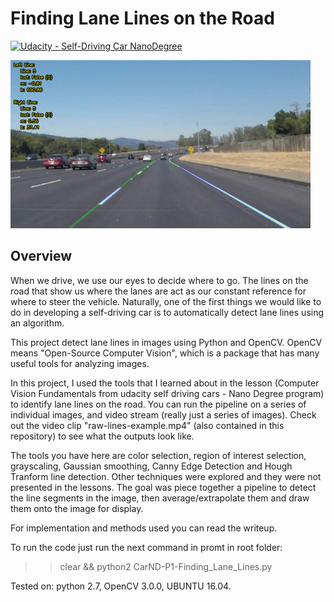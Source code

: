 # **Finding Lane Lines on the Road** 
[![Udacity - Self-Driving Car NanoDegree](https://s3.amazonaws.com/udacity-sdc/github/shield-carnd.svg)](http://www.udacity.com/drive)

<img src="writeup_files/result.png" width="480" alt="Combined Image" />

Overview
---

When we drive, we use our eyes to decide where to go.  The lines on the road that show us where the lanes are act as our constant reference for where to steer the vehicle.  Naturally, one of the first things we would like to do in developing a self-driving car is to automatically detect lane lines using an algorithm.

This project detect lane lines in images using Python and OpenCV. OpenCV means "Open-Source Computer Vision", which is a package that has many useful tools for analyzing images.  

In this project, I used the tools that I learned about in the lesson (Computer Vision Fundamentals from udacity self driving cars - Nano Degree program) to identify lane lines on the road. You can run the pipeline on a series of individual images, and video stream (really just a series of images). Check out the video clip "raw-lines-example.mp4" (also contained in this repository) to see what the outputs look like.

The tools you have here are color selection, region of interest selection, grayscaling, Gaussian smoothing, Canny Edge Detection and Hough Tranform line detection. Other techniques were explored and  they were not presented in the lessons. The goal was piece together a pipeline to detect the line segments in the image, then average/extrapolate them and draw them onto the image for display. 

For implementation and methods used you can read the writeup.

To run the code just run the next command in promt in root folder:

>>clear && python2 CarND-P1-Finding_Lane_Lines.py

Tested on: python 2.7, OpenCV 3.0.0, UBUNTU 16.04.

